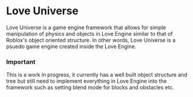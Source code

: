 # Love Universe
Love Universe is a game engine framework that allows for simple manipulation of physics and objects in Love Engine similar to that of Roblox's object oriented structure. In other words, Love Universe is a psuedo game engine created inside the Love Engine.

### Important
This is a work in progress, it currently has a well built object structure and tree but still need to implement everything in Love Engine into the framework such as setting blend mode for blocks and obstacles etc.
